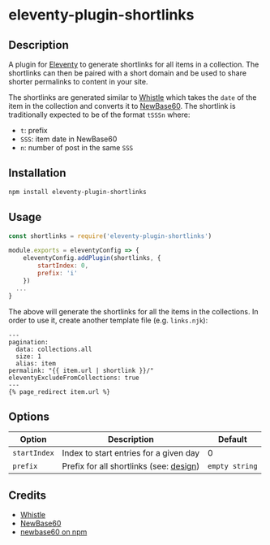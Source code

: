 # eleventy-plugin-shortlinks

## Description

A plugin for [Eleventy](https://www.11ty.dev/) to generate shortlinks for all items in a collection. The shortlinks can then be paired with a short domain and be used to share shorter permalinks to content in your site.

The shortlinks are generated similar to [Whistle](http://tantek.pbworks.com/w/page/21743973/Whistle) which takes the `date` of the item in the collection and converts it to [NewBase60](http://tantek.pbworks.com/w/page/19402946/NewBase60). The shortlink is traditionally expected to be of the format `tSSSn` where:
* `t`: prefix
* `SSS`: item date in NewBase60
* `n`: number of post in the same `SSS`

## Installation

```bash
npm install eleventy-plugin-shortlinks
```

## Usage

```js
const shortlinks = require('eleventy-plugin-shortlinks')

module.exports = eleventyConfig => {
	eleventyConfig.addPlugin(shortlinks, {
		startIndex: 0,
		prefix: 'i'
	})
  ...
}
```

The above will generate the shortlinks for all the items in the collections. In order to use it, create another template file (e.g. `links.njk`):

```njk
---
pagination:
  data: collections.all
  size: 1
  alias: item
permalink: "{{ item.url | shortlink }}/"
eleventyExcludeFromCollections: true
---
{% page_redirect item.url %}
```

## Options

| Option | Description | Default |
| --- | --- | --- |
| `startIndex` | Index to start entries for a given day | 0 |
| `prefix` | Prefix for all shortlinks (see: [design](http://tantek.pbworks.com/w/page/21743973/Whistle#design)) | `empty string` |

## Credits

* [Whistle](http://tantek.pbworks.com/w/page/21743973/Whistle)
* [NewBase60](http://tantek.pbworks.com/w/page/19402946/NewBase60)
* [newbase60 on npm](https://www.npmjs.com/package/newbase60)
